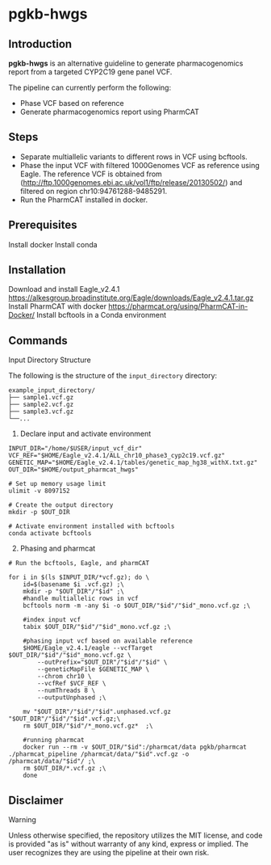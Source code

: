 # pgkb-hwgs

## Introduction

**pgkb-hwgs** is an alternative guideline to generate pharmacogenomics report from a targeted CYP2C19 gene panel VCF.

The pipeline can currently perform the following:

- Phase VCF based on reference
- Generate pharmacogenomics report using PharmCAT

## Steps

- Separate multiallelic variants to different rows in VCF using bcftools.
- Phase the input VCF with filtered 1000Genomes VCF as reference using Eagle. The reference VCF is obtained from (http://ftp.1000genomes.ebi.ac.uk/vol1/ftp/release/20130502/) and filtered on region chr10:94761288-9485291.
- Run the PharmCAT installed in docker.
  
## Prerequisites
Install docker
Install conda

## Installation

Download and install Eagle_v2.4.1 https://alkesgroup.broadinstitute.org/Eagle/downloads/Eagle_v2.4.1.tar.gz
Install PharmCAT with docker https://pharmcat.org/using/PharmCAT-in-Docker/
Install bcftools in a Conda environment

## Commands

Input Directory Structure

The following is the structure of the `input_directory` directory:

```
example_input_directory/
├── sample1.vcf.gz
├── sample2.vcf.gz
├── sample3.vcf.gz
└──...
```

1. Declare input and activate environment

```
INPUT_DIR="/home/$USER/input_vcf_dir"
VCF_REF="$HOME/Eagle_v2.4.1/ALL_chr10_phase3_cyp2c19.vcf.gz"
GENETIC_MAP="$HOME/Eagle_v2.4.1/tables/genetic_map_hg38_withX.txt.gz"
OUT_DIR="$HOME/output_pharmcat_hwgs"

# Set up memory usage limit 
ulimit -v 8097152

# Create the output directory
mkdir -p $OUT_DIR

# Activate environment installed with bcftools
conda activate bcftools
```

2. Phasing and pharmcat

```
# Run the bcftools, Eagle, and pharmCAT

for i in $(ls $INPUT_DIR/*vcf.gz); do \
    id=$(basename $i .vcf.gz) ;\
    mkdir -p "$OUT_DIR"/"$id" ;\
    #handle multiallelic rows in vcf
    bcftools norm -m -any $i -o $OUT_DIR/"$id"/"$id"_mono.vcf.gz ;\
    
    #index input vcf
    tabix $OUT_DIR/"$id"/"$id"_mono.vcf.gz ;\
    
    #phasing input vcf based on available reference
    $HOME/Eagle_v2.4.1/eagle --vcfTarget $OUT_DIR/"$id"/"$id"_mono.vcf.gz \
        --outPrefix="$OUT_DIR"/"$id"/"$id" \
        --geneticMapFile $GENETIC_MAP \
        --chrom chr10 \
        --vcfRef $VCF_REF \
        --numThreads 8 \
        --outputUnphased ;\
    
    mv "$OUT_DIR"/"$id"/"$id".unphased.vcf.gz "$OUT_DIR"/"$id"/"$id".vcf.gz;\
    rm $OUT_DIR/"$id"/*_mono.vcf.gz*  ;\

    #running pharmcat
    docker run --rm -v $OUT_DIR/"$id":/pharmcat/data pgkb/pharmcat ./pharmcat_pipeline /pharmcat/data/"$id".vcf.gz -o /pharmcat/data/"$id"/ ;\
    rm $OUT_DIR/*.vcf.gz ;\
    done
```



## Disclaimer

> [!WARNING]
> Unless otherwise specified, the repository utilizes the MIT license, and code is provided "as is" without warranty of any kind, express or implied.
> The user recognizes they are using the pipeline at their own risk.


